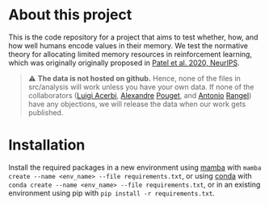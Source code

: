 # About this project

This is the code repository for a project that aims to test whether, how, and how well humans encode values in their memory. We test the normative theory for allocating limited memory resources in reinforcement learning, which was originally originally proposed in [Patel et al. 2020, NeurIPS](https://papers.nips.cc/paper/2020/hash/c4fac8fb3c9e17a2f4553a001f631975-Abstract.html).

> :warning: **The data is not hosted on github.** Hence, none of the files in src/analysis will work unless you have your own data. If none of the collaborators ([Luigi Acerbi](https://luigiacerbi.com/), [Alexandre](https://neurocenter-unige.ch/research-groups/alexandre-pouget/) [Pouget](https://neurocenter-unige.ch/research-groups/alexandre-pouget/), and [Antonio](https://neurocenter-unige.ch/research-groups/alexandre-pouget/) [Rangel](https://www.rnl.caltech.edu/)) have any objections, we will release the data when our work gets published.

# Installation

Install the required packages in a new environment using [mamba](https://github.com/mamba-org/mamba) with `mamba create --name <env_name> --file requirements.txt`, or using [conda](https://docs.conda.io/en/latest/) with `conda create --name <env_name> --file requirements.txt`, or in an existing environment using pip with `pip install -r requirements.txt`.
